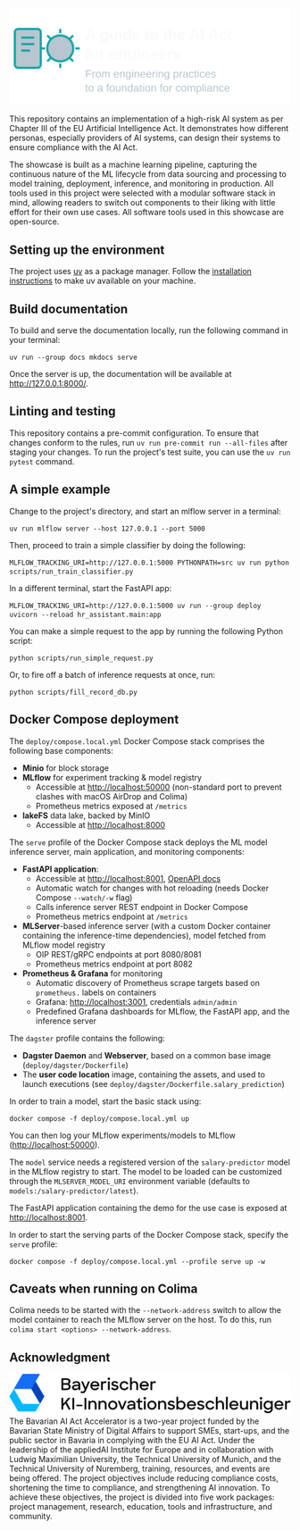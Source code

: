 <picture>
  <source media="(prefers-color-scheme: dark)" srcset="docs/_images/logos/ai-compliance-guide-simple.svg">
  <img src="docs/_images/logos/ai-compliance-guide-simple-dark.svg">
</picture>

This repository contains an implementation of a high-risk AI system as per Chapter III of the EU Artificial Intelligence Act.
It demonstrates how different personas, especially providers of AI systems, can design their systems to ensure compliance with the AI Act.

The showcase is built as a machine learning pipeline, capturing the continuous nature of the ML lifecycle from data sourcing and processing to model training, deployment, inference, and monitoring in production.
All tools used in this project were selected with a modular software stack in mind, allowing readers to switch out components to their liking with little effort for their own use cases.
All software tools used in this showcase are open-source.

## Setting up the environment

The project uses [uv](https://github.com/astral-sh/uv) as a package manager.
Follow the [installation instructions](https://docs.astral.sh/uv/getting-started/installation/) to make uv available on your machine.

## Build documentation

To build and serve the documentation locally, run the following command in your terminal:

```console
uv run --group docs mkdocs serve
```

Once the server is up, the documentation will be available at <http://127.0.0.1:8000/>.

## Linting and testing

This repository contains a pre-commit configuration.
To ensure that changes conform to the rules, run `uv run pre-commit run --all-files` after staging your changes.
To run the project's test suite, you can use the `uv run pytest` command.

## A simple example

Change to the project's directory, and start an mlflow server in a terminal:

```
uv run mlflow server --host 127.0.0.1 --port 5000
```

Then, proceed to train a simple classifier by doing the following:

```
MLFLOW_TRACKING_URI=http://127.0.0.1:5000 PYTHONPATH=src uv run python scripts/run_train_classifier.py
```

In a different terminal, start the FastAPI app:

```
MLFLOW_TRACKING_URI=http://127.0.0.1:5000 uv run --group deploy uvicorn --reload hr_assistant.main:app
```

You can make a simple request to the app by running the following Python script:

```
python scripts/run_simple_request.py
```

Or, to fire off a batch of inference requests at once, run:

```
python scripts/fill_record_db.py
```

## Docker Compose deployment

The `deploy/compose.local.yml` Docker Compose stack comprises the following base components:

- **Minio** for block storage
- **MLflow** for experiment tracking & model registry
  - Accessible at <http://localhost:50000> (non-standard port to prevent clashes with macOS AirDrop and Colima)
  - Prometheus metrics exposed at `/metrics`
- **lakeFS** data lake, backed by MinIO
  - Accessible at <http://localhost:8000>

The `serve` profile of the Docker Compose stack deploys the ML model inference server, main application, and monitoring components:

- **FastAPI application**:
  - Accessible at <http://localhost:8001>, [OpenAPI docs](http://localhost:8001/docs)
  - Automatic watch for changes with hot reloading (needs Docker Compose `--watch/-w` flag)
  - Calls inference server REST endpoint in Docker Compose
  - Prometheus metrics endpoint at `/metrics`
- **MLServer**-based inference server (with a custom Docker container containing the inference-time dependencies), model fetched from MLflow model registry
  - OIP REST/gRPC endpoints at port 8080/8081
  - Prometheus metrics endpoint at port 8082
- **Prometheus & Grafana** for monitoring
  - Automatic discovery of Prometheus scrape targets based on `prometheus.` labels on containers
  - Grafana: <http://localhost:3001>, credentials `admin/admin`
  - Predefined Grafana dashboards for MLflow, the FastAPI app, and the inference server

The `dagster` profile contains the following:

- **Dagster Daemon** and **Webserver**, based on a common base image (`deploy/dagster/Dockerfile`)
- The **user code location** image, containing the assets, and used to launch executions (see `deploy/dagster/Dockerfile.salary_prediction`)

In order to train a model, start the basic stack using:

```
docker compose -f deploy/compose.local.yml up
```

You can then log your MLflow experiments/models to MLflow (<http://localhost:50000>).

The `model` service needs a registered version of the `salary-predictor` model in the MLflow registry to start.
The model to be loaded can be customized through the `MLSERVER_MODEL_URI` environment variable (defaults to `models:/salary-predictor/latest`).

The FastAPI application containing the demo for the use case is exposed at <http://localhost:8001>.

In order to start the serving parts of the Docker Compose stack, specify the `serve` profile:

```
docker compose -f deploy/compose.local.yml --profile serve up -w
```

## Caveats when running on Colima

Colima needs to be started with the `--network-address` switch to allow the model container to reach the MLflow server on the host.
To do this, run `colima start <options> --network-address`.

## Acknowledgment
<picture>
  <source media="(prefers-color-scheme: dark)" srcset="docs/_images/logos/baiaa-logo.svg">
  <img src="docs/_images/logos/baiaa-logo-black.svg">
</picture>
The Bavarian AI Act Accelerator is a two-year project funded by the Bavarian State Ministry of Digital Affairs to support SMEs, start-ups, and the public sector in Bavaria in complying with the EU AI Act. Under the leadership of the appliedAI Institute for Europe and in collaboration with Ludwig Maximilian University, the Technical University of Munich, and the Technical University of Nuremberg, training, resources, and events are being offered. The project objectives include reducing compliance costs, shortening the time to compliance, and strengthening AI innovation. To achieve these objectives, the project is divided into five work packages: project management, research, education, tools and infrastructure, and community.
